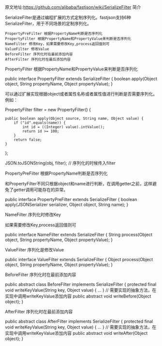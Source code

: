 原文地址:https://github.com/alibaba/fastjson/wiki/SerializeFilter
简介

SerializeFilter是通过编程扩展的方式定制序列化。fastjson支持6种SerializeFilter，用于不同场景的定制序列化。

    PropertyPreFilter 根据PropertyName判断是否序列化
    PropertyFilter 根据PropertyName和PropertyValue来判断是否序列化
    NameFilter 修改Key，如果需要修改Key,process返回值则可
    ValueFilter 修改Value
    BeforeFilter 序列化时在最前添加内容
    AfterFilter 序列化时在最后添加内容

PropertyFilter 根据PropertyName和PropertyValue来判断是否序列化

  public interface PropertyFilter extends SerializeFilter {
      boolean apply(Object object, String propertyName, Object propertyValue);
  }

可以通过扩展实现根据object或者属性名称或者属性值进行判断是否需要序列化。例如：

PropertyFilter filter = new PropertyFilter() {

    public boolean apply(Object source, String name, Object value) {
        if ("id".equals(name)) {
            int id = ((Integer) value).intValue();
            return id >= 100;
        }
        return false;
    }
};

JSON.toJSONString(obj, filter); // 序列化的时候传入filter

PropertyPreFilter 根据PropertyName判断是否序列化

和PropertyFilter不同只根据object和name进行判断，在调用getter之前，这样避免了getter调用可能存在的异常。

 public interface PropertyPreFilter extends SerializeFilter {
      boolean apply(JSONSerializer serializer, Object object, String name);
  }

NameFilter 序列化时修改Key

如果需要修改Key,process返回值则可

  public interface NameFilter extends SerializeFilter {
      String process(Object object, String propertyName, Object propertyValue);
  }

ValueFilter 序列化是修改Value

  public interface ValueFilter extends SerializeFilter {
      Object process(Object object, String propertyName, Object propertyValue);
  }

BeforeFilter 序列化时在最前添加内容

  public abstract class BeforeFilter implements SerializeFilter {
      protected final void writeKeyValue(String key, Object value) { ... }
      // 需要实现的抽象方法，在实现中调用writeKeyValue添加内容
      public abstract void writeBefore(Object object);
  }

AfterFilter 序列化时在最前添加内容

  public abstract class AfterFilter implements SerializeFilter {
      protected final void writeKeyValue(String key, Object value) { ... }
      // 需要实现的抽象方法，在实现中调用writeKeyValue添加内容
      public abstract void writeAfter(Object object);
  }
